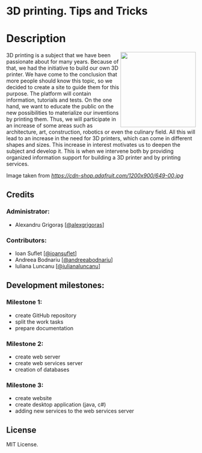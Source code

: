 # 3D printing. Tips and Tricks

# Description
<img align="right" width="200px" src="https://cdn-shop.adafruit.com/1200x900/649-00.jpg" />

3D printing is a subject that we have been passionate about for many years. Because of that, we had the initiative to build our own 3D printer. We have come to the conclusion that more people should know this topic, so we decided to create a site to guide them for this purpose. The platform will contain information, tutorials and tests. On the one hand, we want to educate the public on the new possibilities to materialize our inventions by printing them. Thus, we will participate in an increase of some areas such as architecture, art, construction, robotics or even the culinary field. All this will lead to an increase in the need for 3D printers, which can come in different shapes and sizes. This increase in interest motivates us to deepen the subject and develop it. This is when we intervene both by providing organized information support for building a 3D printer and by printing services.

Image taken from <i>https://cdn-shop.adafruit.com/1200x900/649-00.jpg</i>

## Credits

### Administrator: 
* Alexandru Grigoraș [[@alexgrigoras](https://github.com/alexgrigoras)]

### Contributors: 
* Ioan Suflet [[@ioansuflet](https://github.com/ioansuflet)]
* Andreea Bodnariu [[@andreeabodnariu](https://github.com/andreeabodnariu)]
* Iuliana Luncanu [[@iulianaluncanu](https://github.com/iulianaluncanu)]

## Development milestones:

### Milestone 1:
- create GitHub repository
- split the work tasks
- prepare documentation

### Milestone 2:
- create web server
- create web services server
- creation of databases

### Milestone 3:
- create website
- create desktop application (java, c#)
- adding new services to the web services server

## License
MIT License.
